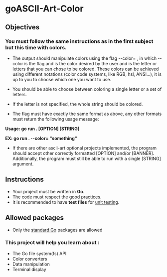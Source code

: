 # goASCII-Art-Color

## Objectives

### You must follow the same instructions as in the first subject but this time with colors.

*   The output should manipulate colors using the flag --color=<color> <letters to be colored>, in which --color is the flag and <color> is the color desired by the user and <letters to be colored> is the letter or letters that you can chose to be colored. These colors can be achieved using different notations (color code systems, like RGB, hsl, ANSI...), it is up to you to choose which one you want to use.

*   You should be able to choose between coloring a single letter or a set of letters.
*   If the letter is not specified, the whole string should be colored.
*   The flag must have exactly the same format as above, any other formats must return the following usage message:

**Usage: go run . [OPTION] [STRING]**

**EX: go run . --color=<color> <letters to be colored> "something"**

*   If there are other ascii-art optional projects implemented, the program should accept other correctly formatted [OPTION] and/or [BANNER]. Additionally, the program must still be able to run with a single [STRING] argument.

## Instructions

*   Your project must be written in **Go**.
*   The code must respect the [good practices](https://learn.01founders.co/git/root/public/src/branch/master/subjects/good-practices/README.md).
*   It is recommended to have **test files** for [unit testing](https://go.dev/doc/tutorial/add-a-test).

## Allowed packages

*   Only the [standard Go](https://golang.org/pkg/) packages are allowed

### This project will help you learn about :

*   The Go file system(fs) API
*   Color converters
*   Data manipulation
*   Terminal display

